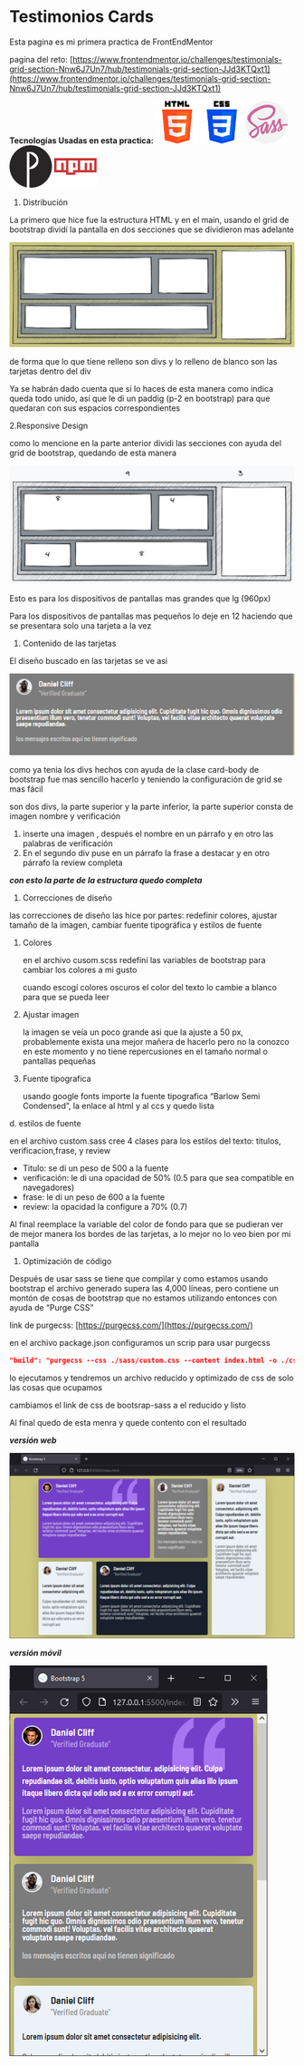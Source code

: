 # Testimonios Cards

Esta pagina es mi primera practica de FrontEndMentor

pagina del reto: [https://www.frontendmentor.io/challenges/testimonials-grid-section-Nnw6J7Un7/hub/testimonials-grid-section-JJd3KTQxt1](https://www.frontendmentor.io/challenges/testimonials-grid-section-Nnw6J7Un7/hub/testimonials-grid-section-JJd3KTQxt1)

**Tecnologías Usadas en esta practica:**
<img src="Testimonios%20Cards%20574607057c624d5e9b538e4e5603d9cc/Untitled.png" alt="html5" width="75"/>
<img src="Testimonios%20Cards%20574607057c624d5e9b538e4e5603d9cc/Untitled%201.png" alt="css" width="75"/>
<img src="Testimonios%20Cards%20574607057c624d5e9b538e4e5603d9cc/Untitled%203.png" alt="bootstrap" width="75"/>
<img src="Testimonios%20Cards%20574607057c624d5e9b538e4e5603d9cc/Untitled%204.png" alt="sass" width="75"/>
<img src="Testimonios%20Cards%20574607057c624d5e9b538e4e5603d9cc/Untitled%205.png" alt="purgecss" width="75"/>

1. Distribución

La primero que hice fue la estructura HTML y en el main, usando el grid de bootstrap dividí la pantalla en dos secciones que se dividieron mas adelante

![Untitled](Testimonios%20Cards%20574607057c624d5e9b538e4e5603d9cc/Untitled%206.png)

de forma que lo que tiene relleno son divs y lo relleno de blanco son las tarjetas dentro del div

Ya se habrán dado cuenta que si lo haces de esta manera como indica queda todo unido, así que le di un paddig (p-2 en bootstrap) para que quedaran con sus espacios correspondientes

2.Responsive Design

como lo mencione en la parte anterior dividi las secciones con ayuda del grid de bootstrap, quedando de esta manera

![Untitled](Testimonios%20Cards%20574607057c624d5e9b538e4e5603d9cc/Untitled%207.png)

Esto es para los dispositivos de pantallas mas grandes que lg (960px)

Para los dispositivos de pantallas mas pequeños lo deje en 12 haciendo que se presentara solo una tarjeta a la vez

1. Contenido de las tarjetas

El diseño buscado en las tarjetas se ve asi

 

![Untitled](Testimonios%20Cards%20574607057c624d5e9b538e4e5603d9cc/Untitled%208.png)

como ya tenia los divs hechos con ayuda de la clase card-body de bootstrap fue mas sencillo hacerlo y teniendo la configuración de grid se mas fácil

son dos divs, la parte superior y la parte inferior, la parte superior consta de imagen nombre y verificación 

1. inserte una imagen <img>, después el nombre en un párrafo y en otro las palabras de verificación
2. En el segundo div puse en un párrafo la frase a destacar y en otro párrafo la review completa

***con esto la parte de la estructura quedo completa***

1. Correcciones de diseño

las correcciones de diseño las hice por partes: redefinir colores, ajustar tamaño de la imagen, cambiar fuente tipográfica y estilos de fuente

1. Colores
    
    en el archivo cusom.scss redefiní las variables de bootstrap para cambiar los colores a mi gusto
    
    cuando escogí colores oscuros el color del texto lo cambie a blanco para que se pueda leer
    
2. Ajustar imagen
    
    la imagen se veía un poco grande asi que la ajuste a 50 px, probablemente exista una mejor mañera de hacerlo pero no la conozco en este momento y no tiene repercusiones en el tamaño normal o pantallas pequeñas 
    
3. Fuente tipografica
    
    usando google fonts importe la fuente tipografica “Barlow Semi Condensed”, la enlace al html y al ccs y quedo lista
    

d. estilos de fuente

en el archivo custom.sass cree 4 clases para los estilos del texto: titulos, verificacion,frase, y review

- Titulo: se di un peso de 500 a la fuente
- verificación: le di una opacidad de 50% (0.5 para que sea compatible en navegadores)
- frase: le di un peso de 600 a la fuente
- review: la opacidad la configure a 70% (0.7)

Al final reemplace la variable del color de fondo para que se pudieran ver de mejor manera los bordes de las tarjetas, a lo mejor no lo veo bien por mi pantalla

1. Optimización de código

Después de usar sass se tiene que compilar y como estamos usando bootstrap el archivo generado supera las 4,000 líneas, pero contiene un montón de cosas de bootstrap que no estamos utilizando entonces con ayuda de “Purge CSS”

link de purgecss: [https://purgecss.com/](https://purgecss.com/)

en el archivo package.json configuramos un scrip para usar purgecss

```json
"build": "purgecss --css ./sass/custom.css --content index.html -o ./css/styles.css"
```

lo ejecutamos y tendremos un archivo reducido y optimizado de css de solo las cosas que ocupamos

cambiamos el link de css de bootsrap-sass a el reducido y listo

 Al final quedo de esta menra  y quede contento con el resultado

***versión web***

![Untitled](Testimonios%20Cards%20574607057c624d5e9b538e4e5603d9cc/Untitled%209.png)

***versión móvil*** 

![Untitled](Testimonios%20Cards%20574607057c624d5e9b538e4e5603d9cc/Untitled%2010.png)
